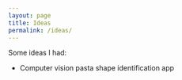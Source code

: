 ```yaml
---
layout: page
title: Ideas
permalink: /ideas/
---
```

Some ideas I had:

* Computer vision pasta shape identification app